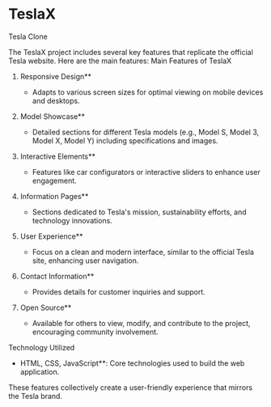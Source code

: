 # TeslaX
Tesla Clone

The TeslaX project includes several key features that replicate the official Tesla website. Here are the main features:
Main Features of TeslaX

1. Responsive Design**
   - Adapts to various screen sizes for optimal viewing on mobile devices and desktops.

2. Model Showcase**
   - Detailed sections for different Tesla models (e.g., Model S, Model 3, Model X, Model Y) including specifications and images.

3. Interactive Elements**
   - Features like car configurators or interactive sliders to enhance user engagement.

4. Information Pages**
   - Sections dedicated to Tesla's mission, sustainability efforts, and technology innovations.

5. User Experience**
   - Focus on a clean and modern interface, similar to the official Tesla site, enhancing user navigation.

6. Contact Information**
   - Provides details for customer inquiries and support.

7. Open Source**
   - Available for others to view, modify, and contribute to the project, encouraging community involvement.

Technology Utilized
- HTML, CSS, JavaScript**: Core technologies used to build the web application.

These features collectively create a user-friendly experience that mirrors the Tesla brand.

